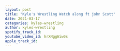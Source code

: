 ```yaml
---
layout: post
title: "Kyle's Wrestling Watch along ft john Scott"
date: 2021-03-17
categories: kyles-wrestling
author: kyles-wrestling
spotify_track_id: 
youtube_video_id: hrXNggWiw0s
apple_track_id: 
---
```

